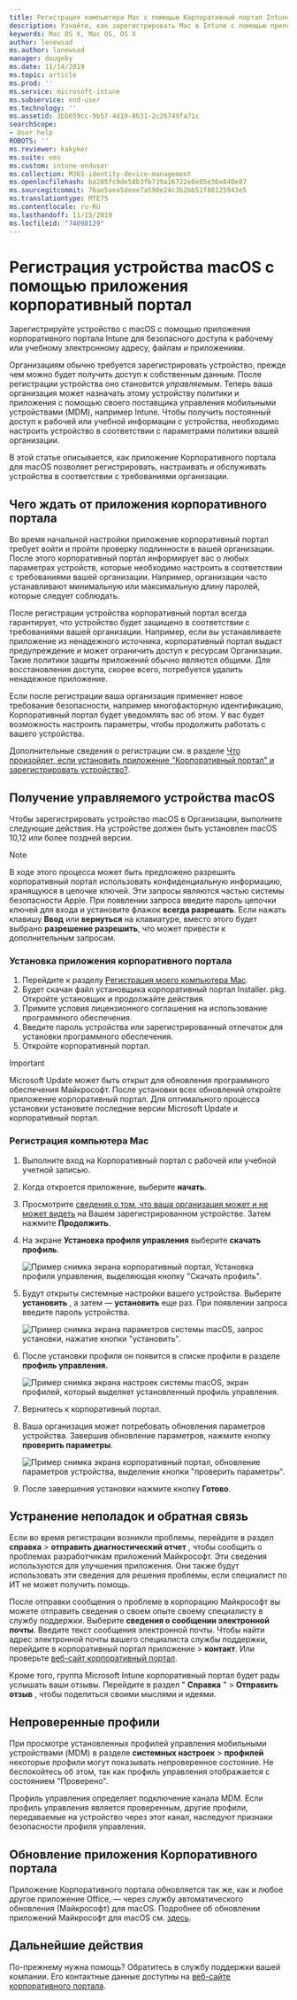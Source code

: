 ```yaml
---
title: Регистрация компьютера Mac с помощью Корпоративный портал Intune | Документация Майкрософт
description: Узнайте, как зарегистрировать Mac в Intune с помощью приложения корпоративный портал.
keywords: Mac OS X, Mac OS, OS X
author: lenewsad
ms.author: lanewsad
manager: dougeby
ms.date: 11/14/2019
ms.topic: article
ms.prod: ''
ms.service: microsoft-intune
ms.subservice: end-user
ms.technology: ''
ms.assetid: 3bb659cc-9b57-4d19-8631-2c26749fa71c
searchScope:
- User help
ROBOTS: ''
ms.reviewer: kakyker
ms.suite: ems
ms.custom: intune-enduser
ms.collection: M365-identity-device-management
ms.openlocfilehash: ba285fc9de58b3fb739a16722e0e05e36e840e87
ms.sourcegitcommit: 76ae5aea5deee7a590e24c3b2bb52f88125943e5
ms.translationtype: MTE75
ms.contentlocale: ru-RU
ms.lasthandoff: 11/15/2019
ms.locfileid: "74098129"
---
```

# <a name="enroll-your-macos-device-using-the-company-portal-app"></a>Регистрация устройства macOS с помощью приложения корпоративный портал  

Зарегистрируйте устройство с macOS с помощью приложения корпоративного портала Intune для безопасного доступа к рабочему или учебному электронному адресу, файлам и приложениям.

Организациям обычно требуется зарегистрировать устройство, прежде чем можно будет получить доступ к собственным данным. После регистрации устройства оно становится *управляемым*. Теперь ваша организация может назначать этому устройству политики и приложения с помощью своего поставщика управления мобильными устройствами (MDM), например Intune. Чтобы получить постоянный доступ к рабочей или учебной информации с устройства, необходимо настроить устройство в соответствии с параметрами политики вашей организации.  

В этой статье описывается, как приложение Корпоративного портала для macOS позволяет регистрировать, настраивать и обслуживать устройства в соответствии с требованиями организации.  


## <a name="what-to-expect-from-the-company-portal-app"></a>Чего ждать от приложения корпоративного портала

Во время начальной настройки приложение корпоративный портал требует войти и пройти проверку подлинности в вашей организации. После этого корпоративный портал информирует вас о любых параметрах устройств, которые необходимо настроить в соответствии с требованиями вашей организации. Например, организации часто устанавливают минимальную или максимальную длину паролей, которые следует соблюдать.    

После регистрации устройства корпоративный портал всегда гарантирует, что устройство будет защищено в соответствии с требованиями вашей организации. Например, если вы устанавливаете приложение из ненадежного источника, корпоративный портал выдаст предупреждение и может ограничить доступ к ресурсам Организации. Такие политики защиты приложений обычно являются общими. Для восстановления доступа, скорее всего, потребуется удалить ненадежное приложение. 

Если после регистрации ваша организация применяет новое требование безопасности, например многофакторную идентификацию, Корпоративный портал будет уведомлять вас об этом. У вас будет возможность настроить параметры, чтобы продолжить работать с вашего устройства.  

Дополнительные сведения о регистрации см. в разделе [Что произойдет, если установить приложение "Корпоративный портал" и зарегистрировать устройство?](what-happens-if-you-install-the-Company-Portal-app-and-enroll-your-device-in-intune-macos.md).  

## <a name="get-your-macos-device-managed"></a>Получение управляемого устройства macOS  
Чтобы зарегистрировать устройство macOS в Организации, выполните следующие действия. На устройстве должен быть установлен macOS 10,12 или более поздней версии.   

> [!NOTE]
> В ходе этого процесса может быть предложено разрешить корпоративный портал использовать конфиденциальную информацию, хранящуюся в цепочке ключей. Эти запросы являются частью системы безопасности Apple. При появлении запроса введите пароль цепочки ключей для входа и установите флажок **всегда разрешать**. Если нажать клавишу **Ввод** или **вернуться** на клавиатуре, вместо этого будет выбрано **разрешение разрешить**, что может привести к дополнительным запросам.  

### <a name="install-company-portal-app"></a>Установка приложения корпоративного портала  
1. Перейдите к разделу [Регистрация моего компьютера Mac](https://go.microsoft.com/fwlink/?linkid=853070).  
2. Будет скачан файл установщика корпоративный портал Installer. pkg. Откройте установщик и продолжайте действия. 
3. Примите условия лицензионного соглашения на использование программного обеспечения. 
4. Введите пароль устройства или зарегистрированный отпечаток для установки программного обеспечения.  
5. Откройте корпоративный портал. 

> [!IMPORTANT]
> Microsoft Update может быть открыт для обновления программного обеспечения Майкрософт. После установки всех обновлений откройте приложение корпоративный портал. Для оптимального процесса установки установите последние версии Microsoft Update и корпоративный портал.  


### <a name="enroll-your-mac"></a>Регистрация компьютера Mac  


1. Выполните вход на Корпоративный портал с рабочей или учебной учетной записью.  
2. Когда откроется приложение, выберите **начать**.  
3. Просмотрите [сведения о том, что ваша организация может и не может видеть](what-info-can-your-company-see-when-you-enroll-your-device-in-intune.md) на Вашем зарегистрированном устройстве. Затем нажмите **Продолжить**.  
4. На экране **Установка профиля управления** выберите **скачать профиль**.   

    ![Пример снимка экрана корпоративный портал, Установка профиля управления, выделяющая кнопку "Скачать профиль".](./media/install-mgmt-profile-mac-1911.PNG)   
5. Будут открыты системные настройки вашего устройства. Выберите **установить** , а затем — **установить** еще раз. При появлении запроса введите пароль устройства.  

    ![Пример снимка экрана параметров системы macOS, запрос установки, нажатие кнопки "установить".](./media/system-preference-install-1911.PNG)  
6. После установки профиля он появится в списке профили в разделе **профиль управления.**  

   ![Пример снимка экрана настроек системы macOS, экран профилей, который выделяет установленный профиль управления.](./media/system-preference-verify-1911.PNG)   
7. Вернитесь к корпоративный портал.   
8. Ваша организация может потребовать обновления параметров устройства. Завершив обновление параметров, нажмите кнопку **проверить параметры**.  

    ![Пример снимка экрана корпоративный портал, обновление параметров устройства, выделение кнопки "проверить параметры".](./media/update-settings-mac-1911.PNG)  
9. После завершения установки нажмите кнопку **Готово**.  


 ## <a name="troubleshooting-and-feedback"></a>Устранение неполадок и обратная связь   

Если во время регистрации возникли проблемы, перейдите в раздел **справка** > **отправить диагностический отчет** , чтобы сообщить о проблемах разработчикам приложений Майкрософт. Эти сведения используются для улучшения приложения. Они также будут использовать эти сведения для решения проблемы, если специалист по ИТ не может получить помощь.  

После отправки сообщения о проблеме в корпорацию Майкрософт вы можете отправить сведения о своем опыте своему специалисту в службу поддержки. Выберите **сведения о сообщении электронной почты**. Введите текст сообщения электронной почты. Чтобы найти адрес электронной почты вашего специалиста службы поддержки, перейдите в корпоративный портал приложение > **контакт**. Или проверьте [веб-сайт корпоративный портал](https://go.microsoft.com/fwlink/?linkid=2010980).  
 

Кроме того, группа Microsoft Intune корпоративный портал будет рады услышать ваши отзывы. Перейдите в раздел " **Справка** " > **Отправить отзыв** , чтобы поделиться своими мыслями и идеями.  

## <a name="unverified-profiles"></a>Непроверенные профили  
При просмотре установленных профилей управления мобильными устройствами (MDM) в разделе **системных настроек** > **профилей** некоторые профили могут показывать непроверенное состояние. Не беспокойтесь об этом, так как профиль управления отображается с состоянием "Проверено".  

Профиль управления определяет подключение канала MDM. Если профиль управления является проверенным, другие профили, передаваемые на устройство через этот канал, наследуют признаки безопасности профиля управления.  

## <a name="updating-the-company-portal-app"></a>Обновление приложения Корпоративного портала

Приложение Корпоративного портала обновляется так же, как и любое другое приложение Office, — через службу автоматического обновления (Майкрософт) для macOS. Подробнее об обновлении приложений Майкрософт для macOS см. [здесь](https://support.office.com/article/Check-for-Office-for-Mac-updates-automatically-bfd1e497-c24d-4754-92ab-910a4074d7c1).  

## <a name="next-steps"></a>Дальнейшие действия  
По-прежнему нужна помощь? Обратитесь в службу поддержки вашей компании. Его контактные данные доступны на [веб-сайте корпоративного портала](https://go.microsoft.com/fwlink/?linkid=2010980).  


